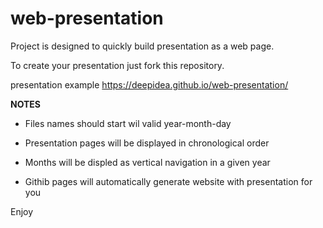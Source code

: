 # web-presentation

Project is designed to quickly build presentation as a web page.

To create your presentation just fork this repository.

presentation example https://deepidea.github.io/web-presentation/

**NOTES**
- Files names should start wil valid year-month-day

- Presentation pages will be displayed in chronological order

- Months will be displed as vertical navigation in a given year

- Githib pages will automatically generate website with presentation for you

Enjoy

